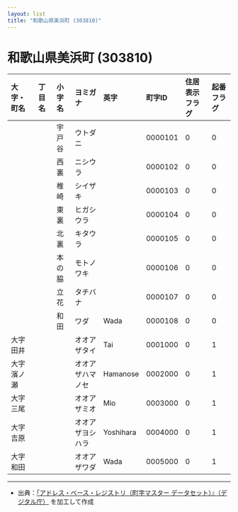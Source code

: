 ```yaml
---
layout: list
title: "和歌山県美浜町 (303810)"
---
```


# 和歌山県美浜町 (303810)

| 大字・町名 | 丁目名 | 小字名 | ヨミガナ | 英字 | 町字ID | 住居表示フラグ | 起番フラグ |
|:---|:---|:---|:---|:---|:---|:---|:---|
|  |  | 宇戸谷 | ウトダニ |  | 0000101 | 0 | 0 |
|  |  | 西裏 | ニシウラ |  | 0000102 | 0 | 0 |
|  |  | 椎崎 | シイザキ |  | 0000103 | 0 | 0 |
|  |  | 東裏 | ヒガシウラ |  | 0000104 | 0 | 0 |
|  |  | 北裏 | キタウラ |  | 0000105 | 0 | 0 |
|  |  | 本の脇 | モトノワキ |  | 0000106 | 0 | 0 |
|  |  | 立花 | タチバナ |  | 0000107 | 0 | 0 |
|  |  | 和田 | ワダ | Wada | 0000108 | 0 | 0 |
| 大字田井 |  |  | オオアザタイ | Tai | 0001000 | 0 | 1 |
| 大字濱ノ瀬 |  |  | オオアザハマノセ | Hamanose | 0002000 | 0 | 1 |
| 大字三尾 |  |  | オオアザミオ | Mio | 0003000 | 0 | 1 |
| 大字吉原 |  |  | オオアザヨシハラ | Yoshihara | 0004000 | 0 | 1 |
| 大字和田 |  |  | オオアザワダ | Wada | 0005000 | 0 | 1 |

---

- 出典：[「アドレス・ベース・レジストリ（町字マスター データセット）』（デジタル庁）](https://www.digital.go.jp/policies/base_registry_address/) を加工して作成